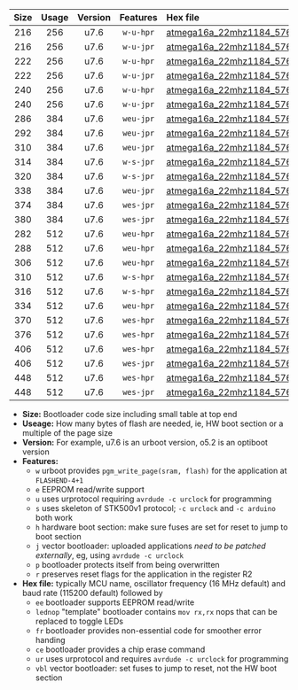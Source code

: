 |Size|Usage|Version|Features|Hex file|
|:-:|:-:|:-:|:-:|:--|
|216|256|u7.6|`w-u-hpr`|[atmega16a_22mhz1184_57600bps_ur.hex](https://raw.githubusercontent.com/stefanrueger/urboot/main/atmega16a_22mhz1184_57600bps_ur.hex)|
|216|256|u7.6|`w-u-jpr`|[atmega16a_22mhz1184_57600bps_ur_vbl.hex](https://raw.githubusercontent.com/stefanrueger/urboot/main/atmega16a_22mhz1184_57600bps_ur_vbl.hex)|
|222|256|u7.6|`w-u-hpr`|[atmega16a_22mhz1184_57600bps_lednop_ur.hex](https://raw.githubusercontent.com/stefanrueger/urboot/main/atmega16a_22mhz1184_57600bps_lednop_ur.hex)|
|222|256|u7.6|`w-u-jpr`|[atmega16a_22mhz1184_57600bps_lednop_ur_vbl.hex](https://raw.githubusercontent.com/stefanrueger/urboot/main/atmega16a_22mhz1184_57600bps_lednop_ur_vbl.hex)|
|240|256|u7.6|`w-u-hpr`|[atmega16a_22mhz1184_57600bps_lednop_fr_ur.hex](https://raw.githubusercontent.com/stefanrueger/urboot/main/atmega16a_22mhz1184_57600bps_lednop_fr_ur.hex)|
|240|256|u7.6|`w-u-jpr`|[atmega16a_22mhz1184_57600bps_lednop_fr_ur_vbl.hex](https://raw.githubusercontent.com/stefanrueger/urboot/main/atmega16a_22mhz1184_57600bps_lednop_fr_ur_vbl.hex)|
|286|384|u7.6|`weu-jpr`|[atmega16a_22mhz1184_57600bps_ee_ur_vbl.hex](https://raw.githubusercontent.com/stefanrueger/urboot/main/atmega16a_22mhz1184_57600bps_ee_ur_vbl.hex)|
|292|384|u7.6|`weu-jpr`|[atmega16a_22mhz1184_57600bps_ee_lednop_ur_vbl.hex](https://raw.githubusercontent.com/stefanrueger/urboot/main/atmega16a_22mhz1184_57600bps_ee_lednop_ur_vbl.hex)|
|310|384|u7.6|`weu-jpr`|[atmega16a_22mhz1184_57600bps_ee_lednop_fr_ur_vbl.hex](https://raw.githubusercontent.com/stefanrueger/urboot/main/atmega16a_22mhz1184_57600bps_ee_lednop_fr_ur_vbl.hex)|
|314|384|u7.6|`w-s-jpr`|[atmega16a_22mhz1184_57600bps_vbl.hex](https://raw.githubusercontent.com/stefanrueger/urboot/main/atmega16a_22mhz1184_57600bps_vbl.hex)|
|320|384|u7.6|`w-s-jpr`|[atmega16a_22mhz1184_57600bps_lednop_vbl.hex](https://raw.githubusercontent.com/stefanrueger/urboot/main/atmega16a_22mhz1184_57600bps_lednop_vbl.hex)|
|338|384|u7.6|`weu-jpr`|[atmega16a_22mhz1184_57600bps_ee_lednop_fr_ce_ur_vbl.hex](https://raw.githubusercontent.com/stefanrueger/urboot/main/atmega16a_22mhz1184_57600bps_ee_lednop_fr_ce_ur_vbl.hex)|
|374|384|u7.6|`wes-jpr`|[atmega16a_22mhz1184_57600bps_ee_vbl.hex](https://raw.githubusercontent.com/stefanrueger/urboot/main/atmega16a_22mhz1184_57600bps_ee_vbl.hex)|
|380|384|u7.6|`wes-jpr`|[atmega16a_22mhz1184_57600bps_ee_lednop_vbl.hex](https://raw.githubusercontent.com/stefanrueger/urboot/main/atmega16a_22mhz1184_57600bps_ee_lednop_vbl.hex)|
|282|512|u7.6|`weu-hpr`|[atmega16a_22mhz1184_57600bps_ee_ur.hex](https://raw.githubusercontent.com/stefanrueger/urboot/main/atmega16a_22mhz1184_57600bps_ee_ur.hex)|
|288|512|u7.6|`weu-hpr`|[atmega16a_22mhz1184_57600bps_ee_lednop_ur.hex](https://raw.githubusercontent.com/stefanrueger/urboot/main/atmega16a_22mhz1184_57600bps_ee_lednop_ur.hex)|
|306|512|u7.6|`weu-hpr`|[atmega16a_22mhz1184_57600bps_ee_lednop_fr_ur.hex](https://raw.githubusercontent.com/stefanrueger/urboot/main/atmega16a_22mhz1184_57600bps_ee_lednop_fr_ur.hex)|
|310|512|u7.6|`w-s-hpr`|[atmega16a_22mhz1184_57600bps.hex](https://raw.githubusercontent.com/stefanrueger/urboot/main/atmega16a_22mhz1184_57600bps.hex)|
|316|512|u7.6|`w-s-hpr`|[atmega16a_22mhz1184_57600bps_lednop.hex](https://raw.githubusercontent.com/stefanrueger/urboot/main/atmega16a_22mhz1184_57600bps_lednop.hex)|
|334|512|u7.6|`weu-hpr`|[atmega16a_22mhz1184_57600bps_ee_lednop_fr_ce_ur.hex](https://raw.githubusercontent.com/stefanrueger/urboot/main/atmega16a_22mhz1184_57600bps_ee_lednop_fr_ce_ur.hex)|
|370|512|u7.6|`wes-hpr`|[atmega16a_22mhz1184_57600bps_ee.hex](https://raw.githubusercontent.com/stefanrueger/urboot/main/atmega16a_22mhz1184_57600bps_ee.hex)|
|376|512|u7.6|`wes-hpr`|[atmega16a_22mhz1184_57600bps_ee_lednop.hex](https://raw.githubusercontent.com/stefanrueger/urboot/main/atmega16a_22mhz1184_57600bps_ee_lednop.hex)|
|406|512|u7.6|`wes-hpr`|[atmega16a_22mhz1184_57600bps_ee_lednop_fr.hex](https://raw.githubusercontent.com/stefanrueger/urboot/main/atmega16a_22mhz1184_57600bps_ee_lednop_fr.hex)|
|406|512|u7.6|`wes-jpr`|[atmega16a_22mhz1184_57600bps_ee_lednop_fr_vbl.hex](https://raw.githubusercontent.com/stefanrueger/urboot/main/atmega16a_22mhz1184_57600bps_ee_lednop_fr_vbl.hex)|
|448|512|u7.6|`wes-hpr`|[atmega16a_22mhz1184_57600bps_ee_lednop_fr_ce.hex](https://raw.githubusercontent.com/stefanrueger/urboot/main/atmega16a_22mhz1184_57600bps_ee_lednop_fr_ce.hex)|
|448|512|u7.6|`wes-jpr`|[atmega16a_22mhz1184_57600bps_ee_lednop_fr_ce_vbl.hex](https://raw.githubusercontent.com/stefanrueger/urboot/main/atmega16a_22mhz1184_57600bps_ee_lednop_fr_ce_vbl.hex)|

- **Size:** Bootloader code size including small table at top end
- **Useage:** How many bytes of flash are needed, ie, HW boot section or a multiple of the page size
- **Version:** For example, u7.6 is an urboot version, o5.2 is an optiboot version
- **Features:**
  + `w` urboot provides `pgm_write_page(sram, flash)` for the application at `FLASHEND-4+1`
  + `e` EEPROM read/write support
  + `u` uses urprotocol requiring `avrdude -c urclock` for programming
  + `s` uses skeleton of STK500v1 protocol; `-c urclock` and `-c arduino` both work
  + `h` hardware boot section: make sure fuses are set for reset to jump to boot section
  + `j` vector bootloader: uploaded applications *need to be patched externally*, eg, using `avrdude -c urclock`
  + `p` bootloader protects itself from being overwritten
  + `r` preserves reset flags for the application in the register R2
- **Hex file:** typically MCU name, oscillator frequency (16 MHz default) and baud rate (115200 default) followed by
  + `ee` bootloader supports EEPROM read/write
  + `lednop` "template" bootloader contains `mov rx,rx` nops that can be replaced to toggle LEDs
  + `fr` bootloader provides non-essential code for smoother error handing
  + `ce` bootloader provides a chip erase command
  + `ur` uses urprotocol and requires `avrdude -c urclock` for programming
  + `vbl` vector bootloader: set fuses to jump to reset, not the HW boot section
